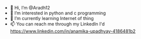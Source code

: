 - 👋 Hi, I’m @Aradh12
- 👀 I’m interested in python and c programming
- 🌱 I’m currently learning Internet of thing 
- 📫 You can reach me through my LinkedIn I'd
https://www.linkedin.com/in/anamika-upadhyay-4186481b2

<!---
Aradh12/Aradh12 is a ✨ special ✨ repository because its `README.md` (this file) appears on your GitHub profile.
You can click the Preview link to take a look at your changes.
--->
